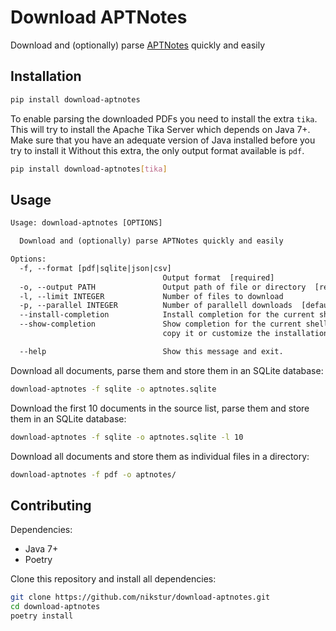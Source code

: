 # Download APTNotes

Download and (optionally) parse [APTNotes](https://github.com/aptnotes/data) quickly and easily

## Installation

```bash
pip install download-aptnotes
```

To enable parsing the downloaded PDFs you need to install the extra `tika`. This
will try to install the Apache Tika Server which depends on Java 7+. Make sure
that you have an adequate version of Java installed before you try to install it
Without this extra, the only output format available is `pdf`.

```bash
pip install download-aptnotes[tika]
```

## Usage

```txt
Usage: download-aptnotes [OPTIONS]

  Download and (optionally) parse APTNotes quickly and easily

Options:
  -f, --format [pdf|sqlite|json|csv]
                                  Output format  [required]
  -o, --output PATH               Output path of file or directory  [required]
  -l, --limit INTEGER             Number of files to download
  -p, --parallel INTEGER          Number of parallell downloads  [default: 10]
  --install-completion            Install completion for the current shell.
  --show-completion               Show completion for the current shell, to
                                  copy it or customize the installation.

  --help                          Show this message and exit.
```

Download all documents, parse them and store them in an SQLite database:

```bash
download-aptnotes -f sqlite -o aptnotes.sqlite
```

Download the first 10 documents in the source list, parse them and store
them in an SQLite database:

```bash
download-aptnotes -f sqlite -o aptnotes.sqlite -l 10
```

Download all documents and store them as individual files in a directory:

```bash
download-aptnotes -f pdf -o aptnotes/
```

## Contributing

Dependencies:

- Java 7+
- Poetry

Clone this repository and install all dependencies:

````bash
git clone https://github.com/nikstur/download-aptnotes.git
cd download-aptnotes
poetry install
````

